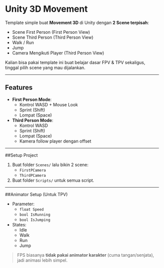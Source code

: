 # Unity 3D Movement
Template simple buat **Movement 3D** di Unity dengan **2 Scene terpisah**:
-  Scene First Person (First Person View)
-  Scene Third Person (Third Person View)
-  Walk / Run
-  Jump
- Camera Mengikuti Player (Third Person View)

Kalian bisa pakai template ini buat belajar dasar FPV & TPV sekaligus, tinggal pilih scene yang mau dijalankan.

---

## Features
- **First Person Mode**:
  - Kontrol WASD + Mouse Look
  - Sprint (Shift)
  - Lompat (Space)
- **Third Person Mode**:
  - Kontrol WASD
  - Sprint (Shift)
  - Lompat (Space)
  - Kamera follow player dengan offset

---

##Setup Project
1. Buat folder `Scenes/` lalu bikin 2 scene:
   - `FirstPCamera`
   - `ThirdPCamera`
2. Buat folder `Scripts/` untuk semua script.
---

##Animator Setup (Untuk TPV)
- Parameter:
  - `float Speed`
  - `bool IsRunning`
  - `bool IsJumping`
- States:
  - Idle
  - Walk
  - Run
  - Jump

> FPS biasanya **tidak pakai animator karakter** (cuma tangan/senjata), jadi animasi lebih simpel.
